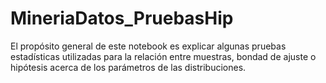# MineriaDatos_PruebasHip
El propósito general de este notebook es explicar algunas pruebas estadísticas utilizadas para la relación entre muestras, bondad de ajuste o hipótesis acerca de los parámetros de las distribuciones.
